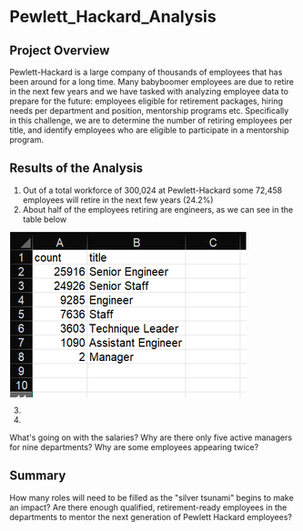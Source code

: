# Pewlett_Hackard_Analysis

## Project Overview
Pewlett-Hackard is a large company of thousands of employees that has been around for a long time. Many babyboomer employees are due to retire in the next few years and we have tasked with analyzing employee data to prepare for the future: employees eligible for retirement packages, hiring needs per department and position, mentorship programs etc. Specifically in this challenge, we are to determine the number of retiring employees per title, and identify employees who are eligible to participate in a mentorship program.

## Results of the Analysis
1. Out of a total workforce of 300,024 at Pewlett-Hackard some 72,458 employees will retire in the next few years (24.2%)
2. About half of the employees retiring are engineers, as we can see in the table below
<img align='center' src='Retiring_Titles.png' size='100'>


3. 
4.

What's going on with the salaries?
Why are there only five active managers for nine departments?
Why are some employees appearing twice?

## Summary

How many roles will need to be filled as the "silver tsunami" begins to make an impact?
Are there enough qualified, retirement-ready employees in the departments to mentor the next generation of Pewlett Hackard employees?
